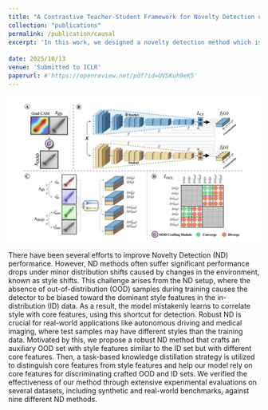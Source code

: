 ```yaml
---
title: "A Contrastive Teacher-Student Framework for Novelty Detection under Style Shifts"
collection: "publications"
permalink: /publication/causal
excerpt: 'In this work, we designed a novelty detection method which is robust to style shifts in the data distribution. By distinguishing between core features and style features and using a teacher-student scheme, we were able to achieve state-of-the-art results on various dataset pairs.'

date: 2025/10/13
venue: 'Submitted to ICLR'
paperurl: #'https://openreview.net/pdf?id=UVSKuh9eK5'
---
```

![Main figure of the paper](../images/causal.png)

There have been several efforts to improve Novelty Detection (ND) performance. However, ND methods often suffer significant performance drops under minor distribution shifts caused by changes in the environment, known as style shifts. This challenge arises from the ND setup, where the absence of out-of-distribution (OOD) samples during training causes the detector to be biased toward the dominant style features in the in-distribution (ID) data. As a result, the model mistakenly learns to correlate style with core features, using this shortcut for detection. Robust ND is crucial for real-world applications like autonomous driving and medical imaging, where test samples may have different styles than the training data. Motivated by this, we propose a robust ND method that crafts an auxiliary OOD set with style features similar to the ID set but with different core features. Then, a task-based knowledge distillation strategy is utilized to distinguish core features from style features and help our model rely on core features for discriminating crafted OOD and ID sets. We verified the effectiveness of our method through extensive experimental evaluations on several datasets, including synthetic and real-world benchmarks, against nine different ND methods.

<!-- [Download paper here]([http://academicpages.github.io/files/paper1.pdf](https://openreview.net/pdf?id=UVSKuh9eK5)) -->